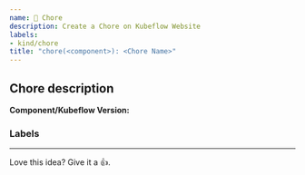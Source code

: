 ```yaml
---
name: 🧹 Chore
description: Create a Chore on Kubeflow Website
labels: 
- kind/chore
title: "chore(<component>): <Chore Name>"
---
```


## Chore description

<!-- Describe the chore details and why it's needed.  -->



<!--Component/Kubeflow Version:-->
**Component/Kubeflow Version:**

<!--Additional Information:-->
### Labels
<!-- Please include labels below by uncommenting them to help us better triage issues -->

<!-- /area central-dashboard -->
<!-- /area katib -->
<!-- /area model-registry -->
<!-- /area notebooks -->
<!-- /area pipelines -->
<!-- /area spark-operator -->
<!-- /area trainer -->
<!-- /area other -->
---

<!-- Don't delete the message below to encourage users to support your issue! -->
Love this idea? Give it a 👍. 